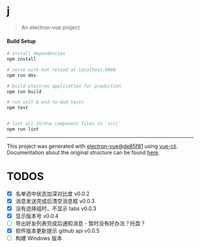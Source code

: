 # j

> An electron-vue project

#### Build Setup

``` bash
# install dependencies
npm install

# serve with hot reload at localhost:9080
npm run dev

# build electron application for production
npm run build

# run unit & end-to-end tests
npm test


# lint all JS/Vue component files in `src/`
npm run lint

```

---

This project was generated with [electron-vue](https://github.com/SimulatedGREG/electron-vue)@[de85f81](https://github.com/SimulatedGREG/electron-vue/tree/de85f81890c01500113738bfe57bef136f9fbf52) using [vue-cli](https://github.com/vuejs/vue-cli). Documentation about the original structure can be found [here](https://simulatedgreg.gitbooks.io/electron-vue/content/index.html).


# TODOS
- [x] 名单选中状态加深对比度 v0.0.2
- [x] 消息发送完成后清空消息框 v0.0.3
- [x] 没有选择组时，不显示 tabs v0.0.3
- [x] 显示版本号 v0.0.4
- [ ] 导出好友列表完成后通知消息 - 暂时没有好办法？托盘？
- [x] 软件版本更新提示 github api v0.0.5
- [ ] 构建 Windows 版本
